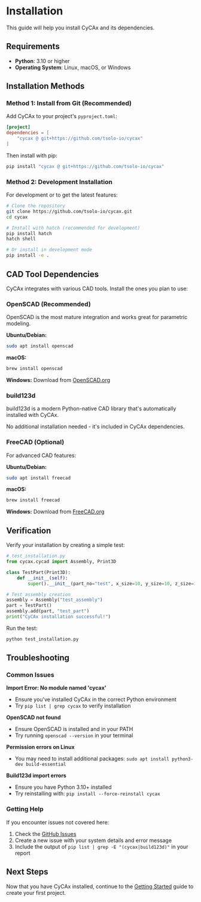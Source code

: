 <!--
SPDX-FileCopyrightText: 2025 Tsolo.io

SPDX-License-Identifier: Apache-2.0
-->

# Installation

This guide will help you install CyCAx and its dependencies.

## Requirements

- **Python**: 3.10 or higher
- **Operating System**: Linux, macOS, or Windows

## Installation Methods

### Method 1: Install from Git (Recommended)

Add CyCAx to your project's `pyproject.toml`:

```toml
[project]
dependencies = [
    "cycax @ git+https://github.com/tsolo-io/cycax"
]
```

Then install with pip:

```bash
pip install "cycax @ git+https://github.com/tsolo-io/cycax"
```

### Method 2: Development Installation

For development or to get the latest features:

```bash
# Clone the repository
git clone https://github.com/tsolo-io/cycax.git
cd cycax

# Install with hatch (recommended for development)
pip install hatch
hatch shell

# Or install in development mode
pip install -e .
```

## CAD Tool Dependencies

CyCAx integrates with various CAD tools. Install the ones you plan to use:

### OpenSCAD (Recommended)

OpenSCAD is the most mature integration and works great for parametric modeling.

**Ubuntu/Debian:**
```bash
sudo apt install openscad
```

**macOS:**
```bash
brew install openscad
```

**Windows:**
Download from [OpenSCAD.org](https://openscad.org/downloads.html)

### build123d

build123d is a modern Python-native CAD library that's automatically installed with CyCAx.

No additional installation needed - it's included in CyCAx dependencies.

### FreeCAD (Optional)

For advanced CAD features:

**Ubuntu/Debian:**
```bash
sudo apt install freecad
```

**macOS:**
```bash
brew install freecad
```

**Windows:**
Download from [FreeCAD.org](https://www.freecad.org/downloads.php)

## Verification

Verify your installation by creating a simple test:

```python
# test_installation.py
from cycax.cycad import Assembly, Print3D

class TestPart(Print3D):
    def __init__(self):
        super().__init__(part_no="test", x_size=10, y_size=10, z_size=10)

# Test assembly creation
assembly = Assembly("test_assembly")
part = TestPart()
assembly.add(part, "test_part")
print("CyCAx installation successful!")
```

Run the test:

```bash
python test_installation.py
```

## Troubleshooting

### Common Issues

**Import Error: No module named 'cycax'**
- Ensure you've installed CyCAx in the correct Python environment
- Try `pip list | grep cycax` to verify installation

**OpenSCAD not found**
- Ensure OpenSCAD is installed and in your PATH
- Try running `openscad --version` in your terminal

**Permission errors on Linux**
- You may need to install additional packages: `sudo apt install python3-dev build-essential`

**Build123d import errors**
- Ensure you have Python 3.10+ installed
- Try reinstalling with: `pip install --force-reinstall cycax`

### Getting Help

If you encounter issues not covered here:

1. Check the [GitHub Issues](https://github.com/tsolo-io/cycax/issues)
2. Create a new issue with your system details and error message
3. Include the output of `pip list | grep -E "(cycax|build123d)"` in your report

## Next Steps

Now that you have CyCAx installed, continue to the [Getting Started](getting-started.md) guide to create your first project.
